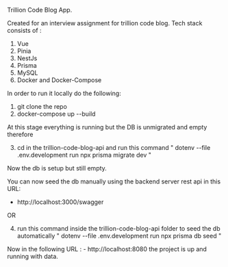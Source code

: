 Trillion Code Blog App.

Created for an interview assignment for trillion code blog.
Tech stack consists of :

1. Vue
2. Pinia
3. NestJs
4. Prisma
5. MySQL
6. Docker and Docker-Compose

In order to run it locally do the following:

1. git clone the repo
2. docker-compose up --build

At this stage everything is running but the DB is unmigrated and empty therefore

3. cd in the trillion-code-blog-api and run this command " dotenv --file .env.development run npx prisma migrate dev "

Now the db is setup but still empty.

You can now seed the db manually using the backend server rest api in this URL:

- http://localhost:3000/swagger

OR

4. run this command inside the trillion-code-blog-api folder to seed the db automatically " dotenv --file .env.development run npx prisma db seed "

Now in the following URL : - http://localhost:8080 the project is up and running with data.
